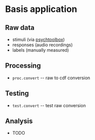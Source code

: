Basis application
=================

Raw data
--------

- stimuli (via [psychtoolbox](http://psychtoolbox.org/))
- responses (audio recordings)
- labels (manually measured)

Processing
----------

- `proc.convert` -- raw to cdf conversion

Testing
-------

- `test.convert` -- test raw conversion


Analysis
--------

- TODO
